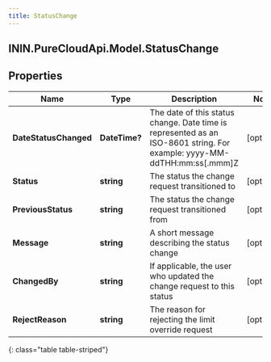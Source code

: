 ```yaml
---
title: StatusChange
---
```

## ININ.PureCloudApi.Model.StatusChange

## Properties

|Name | Type | Description | Notes|
|------------ | ------------- | ------------- | -------------|
| **DateStatusChanged** | **DateTime?** | The date of this status change. Date time is represented as an ISO-8601 string. For example: yyyy-MM-ddTHH:mm:ss[.mmm]Z | [optional] |
| **Status** | **string** | The status the change request transitioned to | [optional] |
| **PreviousStatus** | **string** | The status the change request transitioned from | [optional] |
| **Message** | **string** | A short message describing the status change | [optional] |
| **ChangedBy** | **string** | If applicable, the user who updated the change request to this status | [optional] |
| **RejectReason** | **string** | The reason for rejecting the limit override request | [optional] |
{: class="table table-striped"}


